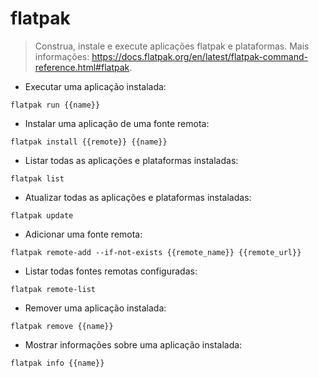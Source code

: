 # flatpak

> Construa, instale e execute aplicações flatpak e plataformas.
> Mais informações: <https://docs.flatpak.org/en/latest/flatpak-command-reference.html#flatpak>.

- Executar uma aplicação instalada:

`flatpak run {{name}}`

- Instalar uma aplicação de uma fonte remota:

`flatpak install {{remote}} {{name}}`

- Listar todas as aplicações e plataformas instaladas:

`flatpak list`

- Atualizar todas as aplicações e plataformas instaladas:

`flatpak update`

- Adicionar uma fonte remota:

`flatpak remote-add --if-not-exists {{remote_name}} {{remote_url}}`

- Listar todas fontes remotas configuradas:

`flatpak remote-list`

- Remover uma aplicação instalada:

`flatpak remove {{name}}`

- Mostrar informações sobre uma aplicação instalada:

`flatpak info {{name}}`

